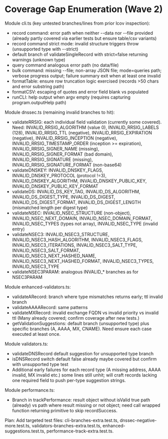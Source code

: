 # Coverage Gap Enumeration (Wave 2)

Module cli.ts (key untested branches/lines from prior lcov inspection):
- record command: error path when neither --data nor --file provided (already partly covered via earlier tests but ensure table/csv variants)
- record command strict mode: invalid structure triggers throw (unsupported type with --strict)
- default branch of validateSingleRecord with strict=false returning warnings (unknown type)
- query command analogous error path (no data/file)
- bulk command: missing --file; non-array JSON file; mode=queries path; verbose progress output; failure summary exit when at least one invalid
- formatTable: ensure row truncation logic exercised (records >50 chars and error substring path)
- formatCSV: escaping of quotes and error field blank vs populated
- runCLI: help output when argv empty (requires capturing program.outputHelp path)

Module dnssec.ts (remaining invalid branches to hit):
- validateRRSIG: each individual field validation (currently some covered). Need: INVALID_RRSIG_ALGORITHM (value 0), INVALID_RRSIG_LABELS (128), INVALID_RRSIG_TTL (negative), INVALID_RRSIG_EXPIRATION (negative), INVALID_RRSIG_INCEPTION (negative), INVALID_RRSIG_TIMESTAMP_ORDER (inception >= expiration), INVALID_RRSIG_SIGNER_NAME (missing), INVALID_RRSIG_SIGNER_FORMAT (bad domain), INVALID_RRSIG_SIGNATURE (missing), INVALID_RRSIG_SIGNATURE_FORMAT (non-base64)
- validateDNSKEY: INVALID_DNSKEY_FLAGS, INVALID_DNSKEY_PROTOCOL (protocol !=3), INVALID_DNSKEY_ALGORITHM, INVALID_DNSKEY_PUBLIC_KEY, INVALID_DNSKEY_PUBLIC_KEY_FORMAT
- validateDS: INVALID_DS_KEY_TAG, INVALID_DS_ALGORITHM, INVALID_DS_DIGEST_TYPE, INVALID_DS_DIGEST, INVALID_DS_DIGEST_FORMAT, INVALID_DS_DIGEST_LENGTH (mismatched length per digest type)
- validateNSEC: INVALID_NSEC_STRUCTURE (non-object), INVALID_NSEC_NEXT_DOMAIN, INVALID_NSEC_DOMAIN_FORMAT, INVALID_NSEC_TYPES (types not array), INVALID_NSEC_TYPE (invalid entry)
- validateNSEC3: INVALID_NSEC3_STRUCTURE, INVALID_NSEC3_HASH_ALGORITHM, INVALID_NSEC3_FLAGS, INVALID_NSEC3_ITERATIONS, INVALID_NSEC3_SALT_TYPE, INVALID_NSEC3_SALT_FORMAT, INVALID_NSEC3_NEXT_HASHED_NAME, INVALID_NSEC3_NEXT_HASHED_FORMAT, INVALID_NSEC3_TYPES, INVALID_NSEC3_TYPE
- validateNSEC3PARAM: analogous INVALID_* branches as for NSEC3PARAM

Module enhanced-validators.ts:
- validateARecord: branch where type mismatches returns early; ttl invalid branch
- validateAAAARecord: same patterns
- validateMXRecord: invalid exchange FQDN vs invalid priority vs invalid ttl
 (Many already covered; confirm coverage after new tests.)
- getValidationSuggestions: default branch (unsupported type) plus specific branches (A, AAAA, MX, CNAME). Need ensure each case executed at least once.

Module validators.ts:
- validateDNSRecord default suggestion for unsupported type branch
- isDNSRecord switch default false already maybe covered but confirm with unsupported type test
- Additional early failures for each record type (A missing address, AAAA invalid, MX invalid etc.) some lines still unhit; will craft records lacking one required field to push per-type suggestion strings.

Module performance.ts:
- Branch in trackPerformance: result object without isValid true path (already) vs path where result missing or not object; need call wrapped function returning primitive to skip recordSuccess.

Plan: Add targeted test files: cli-branches-extra.test.ts, dnssec-negative-more.test.ts, validators-branches-extra.test.ts, enhanced-suggestions.test.ts, performance-track-extra.test.ts.
